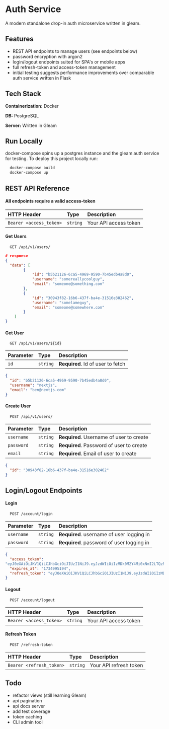
# Auth Service

A modern standalone drop-in auth microservice written in gleam.


## Features

- REST API endpoints to manage users (see endpoints below)
- password encryption with argon2
- login/logout endpoints suited for SPA's or mobile apps
- full refresh-token and access-token management
- initial testing suggests performance improvements over comparable auth service written in Flask


## Tech Stack

**Containerization:** Docker

**DB:** PostgreSQL

**Server:** Written in Gleam




## Run Locally
docker-compose spins up a postgres instance and the gleam auth service for testing.
To deploy this project locally run:

```bash
  docker-compose build
  docker-compose up
```


## REST API Reference


#### All endpoints require a valid access-token


| HTTP Header | Type     | Description                |
| :-------- | :------- | :------------------------- |
| `Bearer <access_token>` | `string` | Your API access token |

#### Get Users

```http
  GET /api/v1/users/
```

```json
# response
{
  "data": [
        {
            "id": "b5b21126-6ca5-4969-9590-7b45edb4a8d0",
            "username": "somereallycoolguy",
            "email": "someone@something.com"
        },
        {
            "id": "30943f82-16b6-437f-ba4e-31516e302462",
            "username": "somelameguy",
            "email": "someone@somewhere.com"
        }
    ]
}
```


#### Get User

```http
  GET /api/v1/users/${id}
```

| Parameter | Type     | Description                       |
| :-------- | :------- | :-------------------------------- |
| `id`      | `string` | **Required**. Id of user to fetch |

```json
{
  "id": "b5b21126-6ca5-4969-9590-7b45edb4a8d0",
  "username": "nextjs",
  "email": "ben@nextjs.com"
}
```


#### Create User

```http
  POST /api/v1/users/
```

| Parameter | Type     | Description                       |
| :-------- | :------- | :-------------------------------- |
| `username`      | `string` | **Required**. Username of user to create|
| `password`      | `string` | **Required**. Password of user to create|
| `email`      | `string` | **Required**. Email of user to create|

```json
{
  "id": "30943f82-16b6-437f-ba4e-31516e302462"
}
```

## Login/Logout Endpoints


#### Login

```http
  POST /account/login
```

| Parameter | Type     | Description                       |
| :-------- | :------- | :-------------------------------- |
| `username`      | `string` | **Required**. username of user logging in |
| `password`      | `string` | **Required**. password of user logging in |

```json
{
  "access_token": 
"eyJ0eXAiOiJKV1QiLCJhbGciOiJIUzI1NiJ9.eyJzdWIiOiIzMDk0M2Y4Mi0xNmI2LTQzN2YtYmE0ZS0zMTUxNmUzMDI0NjIiLCJqdGkiOiIzODkiLCJpc3MiOiJhY2Nlc3MtdG9rZW4iLCJpYXQiOjE3MzQ5OTQyOTQsImV4cCI6MTczNDk5NTE5NH0.ghSF8VsdFKK9JfJCKFDaAZF5l_s4uFBeRkA8BmI1mZ8",
  "expires_at": "1734995194",
  "refresh_token": "eyJ0eXAiOiJKV1QiLCJhbGciOiJIUzI1NiJ9.eyJzdWIiOiIzMDk0M2Y4Mi0xNmI2LTQzN2YtYmE0ZS0zMTUxNmUzMDI0NjIiLCJqdGkiOiI3MDAiLCJpc3MiOiJyZWZyZXNoLXRva2VuIiwiaWF0IjoxNzM0OTkyMTcxLCJleHAiOjE3Mzc2MjA0NTl9.YW1R6AmLj2dAleczLMnTTDF9oOaIprk-oeIIlejchlA"
}
```

#### Logout

```http
  POST /account/logout
```

| HTTP Header | Type     | Description                |
| :-------- | :------- | :------------------------- |
| `Bearer <access_token>` | `string` | Your API access token |

#### Refresh Token

```http
  POST /refresh-token
```

| HTTP Header | Type     | Description                |
| :-------- | :------- | :------------------------- |
| `Bearer <refresh_token>` | `string` | Your API refresh token |


## Todo

- refactor views (still learning Gleam)
- api pagination
- api docs server
- add test coverage
- token caching
- CLI admin tool
